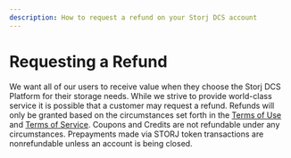 ```yaml
---
description: How to request a refund on your Storj DCS account
---
```


# Requesting a Refund

We want all of our users to receive value when they choose the Storj DCS Platform for their storage needs. While we strive to provide world-class service it is possible that a customer may request a refund.  Refunds will only be granted based on the circumstances set forth in the [Terms of Use](https://www.storj.io/terms-of-use) and [Terms of Service](https://www.storj.io/terms-of-service). Coupons and Credits are not refundable under any circumstances. Prepayments made via STORJ token transactions are nonrefundable unless an account is being closed.
